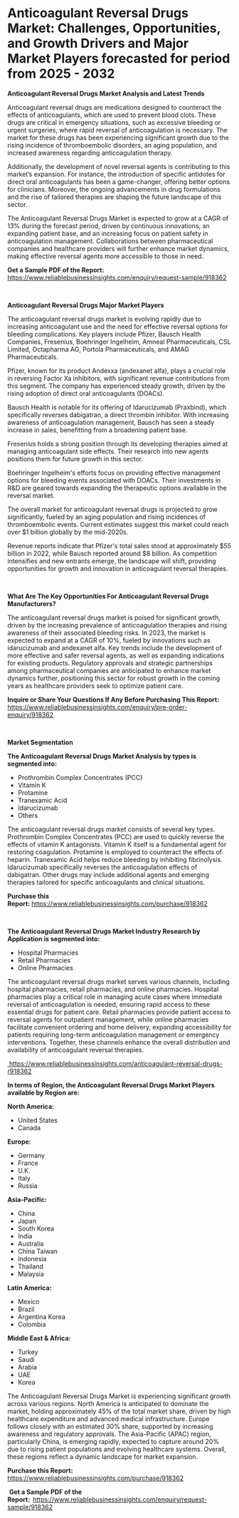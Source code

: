 <p><h1>Anticoagulant Reversal Drugs Market: Challenges, Opportunities, and Growth Drivers and Major Market Players forecasted for period from 2025 - 2032</h1></p><p><strong>Anticoagulant Reversal Drugs Market Analysis and Latest Trends</strong></p>
<p><p>Anticoagulant reversal drugs are medications designed to counteract the effects of anticoagulants, which are used to prevent blood clots. These drugs are critical in emergency situations, such as excessive bleeding or urgent surgeries, where rapid reversal of anticoagulation is necessary. The market for these drugs has been experiencing significant growth due to the rising incidence of thromboembolic disorders, an aging population, and increased awareness regarding anticoagulation therapy. </p><p>Additionally, the development of novel reversal agents is contributing to this market’s expansion. For instance, the introduction of specific antidotes for direct oral anticoagulants has been a game-changer, offering better options for clinicians. Moreover, the ongoing advancements in drug formulations and the rise of tailored therapies are shaping the future landscape of this sector. </p><p>The Anticoagulant Reversal Drugs Market is expected to grow at a CAGR of 13% during the forecast period, driven by continuous innovations, an expanding patient base, and an increasing focus on patient safety in anticoagulation management. Collaborations between pharmaceutical companies and healthcare providers will further enhance market dynamics, making effective reversal agents more accessible to those in need.</p></p>
<p><strong>Get a Sample PDF of the Report:&nbsp;</strong> <a href="https://www.reliablebusinessinsights.com/enquiry/request-sample/918362?utm_campaign=3537&utm_medium=2&utm_source=Github&utm_content=ia&utm_term=18042025&utm_id=anticoagulant-reversal-drugs">https://www.reliablebusinessinsights.com/enquiry/request-sample/918362</a></p>
<p>&nbsp;</p>
<p><strong>Anticoagulant Reversal Drugs Major Market Players</strong></p>
<p><p>The anticoagulant reversal drugs market is evolving rapidly due to increasing anticoagulant use and the need for effective reversal options for bleeding complications. Key players include Pfizer, Bausch Health Companies, Fresenius, Boehringer Ingelheim, Amneal Pharmaceuticals, CSL Limited, Octapharma AG, Portola Pharmaceuticals, and AMAG Pharmaceuticals.</p><p>Pfizer, known for its product Andexxa (andexanet alfa), plays a crucial role in reversing Factor Xa inhibitors, with significant revenue contributions from this segment. The company has experienced steady growth, driven by the rising adoption of direct oral anticoagulants (DOACs).</p><p>Bausch Health is notable for its offering of Idarucizumab (Praxbind), which specifically reverses dabigatran, a direct thrombin inhibitor. With increasing awareness of anticoagulation management, Bausch has seen a steady increase in sales, benefitting from a broadening patient base.</p><p>Fresenius holds a strong position through its developing therapies aimed at managing anticoagulant side effects. Their research into new agents positions them for future growth in this sector.</p><p>Boehringer Ingelheim's efforts focus on providing effective management options for bleeding events associated with DOACs. Their investments in R&D are geared towards expanding the therapeutic options available in the reversal market.</p><p>The overall market for anticoagulant reversal drugs is projected to grow significantly, fueled by an aging population and rising incidences of thromboembolic events. Current estimates suggest this market could reach over $1 billion globally by the mid-2020s.</p><p>Revenue reports indicate that Pfizer's total sales stood at approximately $55 billion in 2022, while Bausch reported around $8 billion. As competition intensifies and new entrants emerge, the landscape will shift, providing opportunities for growth and innovation in anticoagulant reversal therapies.</p></p>
<p>&nbsp;</p>
<p><strong>What Are The Key Opportunities For Anticoagulant Reversal Drugs Manufacturers?</strong></p>
<p><p>The anticoagulant reversal drugs market is poised for significant growth, driven by the increasing prevalence of anticoagulation therapies and rising awareness of their associated bleeding risks. In 2023, the market is expected to expand at a CAGR of 10%, fueled by innovations such as idarucizumab and andexanet alfa. Key trends include the development of more effective and safer reversal agents, as well as expanding indications for existing products. Regulatory approvals and strategic partnerships among pharmaceutical companies are anticipated to enhance market dynamics further, positioning this sector for robust growth in the coming years as healthcare providers seek to optimize patient care.</p></p>
<p><strong>Inquire or Share Your Questions If Any Before Purchasing This Report:</strong> <a href="https://www.reliablebusinessinsights.com/enquiry/pre-order-enquiry/918362?utm_campaign=3537&utm_medium=2&utm_source=Github&utm_content=ia&utm_term=18042025&utm_id=anticoagulant-reversal-drugs">https://www.reliablebusinessinsights.com/enquiry/pre-order-enquiry/918362</a></p>
<p>&nbsp;</p>
<p><strong>Market Segmentation</strong></p>
<p><strong>The Anticoagulant Reversal Drugs Market Analysis by types is segmented into:</strong></p>
<p><ul><li>Prothrombin Complex Concentrates (PCC)</li><li>Vitamin K</li><li>Protamine</li><li>Tranexamic Acid</li><li>Idarucizumab</li><li>Others</li></ul></p>
<p><p>The anticoagulant reversal drugs market consists of several key types. Prothrombin Complex Concentrates (PCC) are used to quickly reverse the effects of vitamin K antagonists. Vitamin K itself is a fundamental agent for restoring coagulation. Protamine is employed to counteract the effects of heparin. Tranexamic Acid helps reduce bleeding by inhibiting fibrinolysis. Idarucizumab specifically reverses the anticoagulation effects of dabigatran. Other drugs may include additional agents and emerging therapies tailored for specific anticoagulants and clinical situations.</p></p>
<p><strong>Purchase this Report:&nbsp;</strong><a href="https://www.reliablebusinessinsights.com/purchase/918362?utm_campaign=3537&utm_medium=2&utm_source=Github&utm_content=ia&utm_term=18042025&utm_id=anticoagulant-reversal-drugs">https://www.reliablebusinessinsights.com/purchase/918362</a></p>
<p>&nbsp;</p>
<p><strong>The Anticoagulant Reversal Drugs Market Industry Research by Application is segmented into:</strong></p>
<p><ul><li>Hospital Pharmacies</li><li>Retail Pharmacies</li><li>Online Pharmacies</li></ul></p>
<p><p>The anticoagulant reversal drugs market serves various channels, including hospital pharmacies, retail pharmacies, and online pharmacies. Hospital pharmacies play a critical role in managing acute cases where immediate reversal of anticoagulation is needed, ensuring rapid access to these essential drugs for patient care. Retail pharmacies provide patient access to reversal agents for outpatient management, while online pharmacies facilitate convenient ordering and home delivery, expanding accessibility for patients requiring long-term anticoagulation management or emergency interventions. Together, these channels enhance the overall distribution and availability of anticoagulant reversal therapies.</p></p>
<p><a href="https://www.reliablebusinessinsights.com/anticoagulant-reversal-drugs-r918362?utm_campaign=3537&utm_medium=2&utm_source=Github&utm_content=ia&utm_term=18042025&utm_id=anticoagulant-reversal-drugs">&nbsp;https://www.reliablebusinessinsights.com/anticoagulant-reversal-drugs-r918362</a></p>
<p><strong>In terms of Region, the Anticoagulant Reversal Drugs Market Players available by Region are:</strong></p>
<p>
    <p> <strong> North America: </strong>
        <ul>
            <li>United States</li>
            <li>Canada</li>
        </ul>
        </p> 
    <p> <strong> Europe: </strong>
        <ul>
            <li>Germany</li>
            <li>France</li>
            <li>U.K.</li>
            <li>Italy</li>
            <li>Russia</li>
        </ul>
        </p> 
    <p> <strong> Asia-Pacific: </strong>
        <ul>
            <li>China</li>
            <li>Japan</li>
            <li>South Korea</li>
            <li>India</li>
            <li>Australia</li>
            <li>China Taiwan</li>
            <li>Indonesia</li>
            <li>Thailand</li>
            <li>Malaysia</li>
        </ul>
        </p> 
    <p> <strong> Latin America: </strong>
        <ul>
            <li>Mexico</li>
            <li>Brazil</li>
            <li>Argentina Korea</li>
            <li>Colombia</li>
        </ul>
        </p> 
    <p> <strong> Middle East & Africa: </strong>
        <ul>
            <li>Turkey</li>
            <li>Saudi</li>
            <li>Arabia</li>
            <li>UAE</li>
            <li>Korea</li>
        </ul>
    </p>
    </p>
<p><p>The Anticoagulant Reversal Drugs Market is experiencing significant growth across various regions. North America is anticipated to dominate the market, holding approximately 45% of the total market share, driven by high healthcare expenditure and advanced medical infrastructure. Europe follows closely with an estimated 30% share, supported by increasing awareness and regulatory approvals. The Asia-Pacific (APAC) region, particularly China, is emerging rapidly, expected to capture around 20% due to rising patient populations and evolving healthcare systems. Overall, these regions reflect a dynamic landscape for market expansion.</p></p>
<p><strong>Purchase this Report: </strong><a href="https://www.reliablebusinessinsights.com/purchase/918362?utm_campaign=3537&utm_medium=2&utm_source=Github&utm_content=ia&utm_term=18042025&utm_id=anticoagulant-reversal-drugs">https://www.reliablebusinessinsights.com/purchase/918362</a></p>
<p>&nbsp;<strong>Get a Sample PDF of the Report:&nbsp;&nbsp;</strong><a href="https://www.reliablebusinessinsights.com/enquiry/request-sample/918362?utm_campaign=3537&utm_medium=2&utm_source=Github&utm_content=ia&utm_term=18042025&utm_id=anticoagulant-reversal-drugs">https://www.reliablebusinessinsights.com/enquiry/request-sample/918362</a></p>
<p><strong></strong></p>
<p><p></p><p></p><p></p></p>